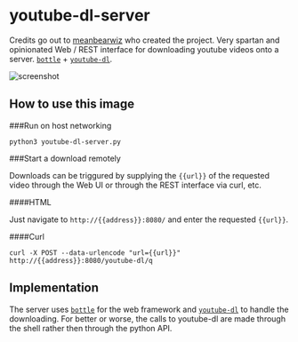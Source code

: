 youtube-dl-server
=================

Credits go out to [meanbearwiz](https://twitter.com/manbearwiz) who created the project.
Very spartan and opinionated Web / REST interface for downloading youtube videos onto a server. [`bottle`](https://github.com/bottlepy/bottle) + [`youtube-dl`](https://github.com/rg3/youtube-dl).

![screenshot][1]

How to use this image
---------------------

###Run on host networking

```
python3 youtube-dl-server.py
```

###Start a download remotely

Downloads can be triggured by supplying the `{{url}}` of the requested video through the Web UI or through the REST interface via curl, etc.

####HTML

Just navigate to `http://{{address}}:8080/` and enter the requested `{{url}}`.

####Curl

```
curl -X POST --data-urlencode "url={{url}}" http://{{address}}:8080/youtube-dl/q
```

Implementation
--------------

The server uses [`bottle`](https://github.com/bottlepy/bottle) for the web framework and [`youtube-dl`](https://github.com/rg3/youtube-dl) to handle the downloading. For better or worse, the calls to youtube-dl are made through the shell rather then through the python API.

[1]: https://raw.githubusercontent.com/sqozz/youtube-dl-server/master/youtube-dl-server.png
